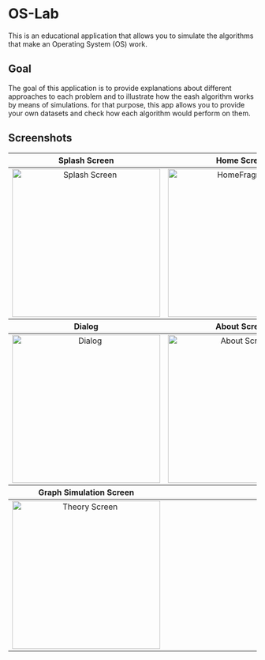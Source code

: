 # OS-Lab
This is an educational application that allows you to simulate the algorithms that make an Operating System (OS) work.

## Goal
The goal of this application is to provide explanations about different approaches to each problem and to illustrate how the eash algorithm works by means of simulations.
for that purpose, this app allows you to provide your own datasets and check how each algorithm would perform on them.

## Screenshots
<table>
<thead>
<tr>
<th align="center">Splash Screen</th>
<th align="center">Home Screen</th>
</tr>
</thead>
<tbody>
<tr>
<td align="center"><img src="https://user-images.githubusercontent.com/69664213/137668683-5857e9bf-3bd0-45ce-94c3-806b1c89bdd7.png" alt="Splash Screen" width="300"> </td>
<td align="center"><img src="https://user-images.githubusercontent.com/69664213/137668765-1cc5bcb1-fdd5-4717-884d-3952bc112bfb.png" alt="HomeFragment"width="300"></td>
</tr>
</tbody>
  <thead>
<tr>
<th align="center">Dialog</th>
<th align="center">About Screen</th>
</tr>
</thead>
<tbody>
<tr>
<td align="center"><img src="https://user-images.githubusercontent.com/69664213/137668999-18d4d65f-8c11-4e94-907c-9d0a8c2d7956.png" alt="Dialog" width="300"></td>
<td align="center"><img src="https://user-images.githubusercontent.com/69664213/137669287-7e5ce3cc-b960-4468-8299-4e3bdab85759.png" alt="About Screen"width="300"></td>
</tr>
</tbody>
<thead>
<tr>
<th align="center">Graph Simulation Screen</th>
</tr>
</thead>
<tbody>
<tr>
<td align="center"><img src="https://user-images.githubusercontent.com/69664213/137669462-ba49ef1a-5847-4344-b618-305afabf0cf9.png" alt="Theory Screen"width="300"></td>
</tr>
</tbody>
</table>
